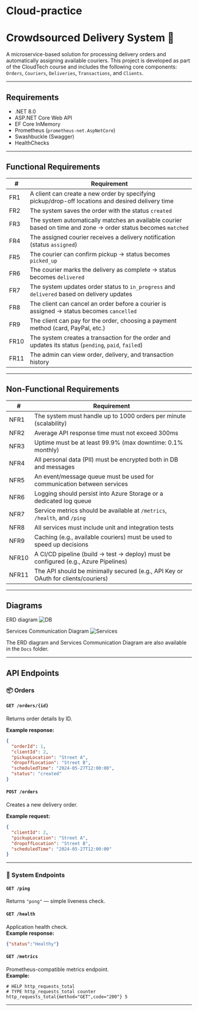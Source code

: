 # Cloud-practice


# Crowdsourced Delivery System 🚚

A microservice-based solution for processing delivery orders and automatically assigning available couriers. This project is developed as part of the CloudTech course and includes the following core components: `Orders`, `Couriers`, `Deliveries`, `Transactions`, and `Clients`.

---

## Requirements

- .NET 8.0  
- ASP.NET Core Web API  
- EF Core InMemory  
- Prometheus (`prometheus-net.AspNetCore`)  
- Swashbuckle (Swagger)  
- HealthChecks  

---

## Functional Requirements

| #   | Requirement |
|-----|-------------|
| FR1 | A client can create a new order by specifying pickup/drop-off locations and desired delivery time |
| FR2 | The system saves the order with the status `created` |
| FR3 | The system automatically matches an available courier based on time and zone → order status becomes `matched` |
| FR4 | The assigned courier receives a delivery notification (status `assigned`) |
| FR5 | The courier can confirm pickup → status becomes `picked_up` |
| FR6 | The courier marks the delivery as complete → status becomes `delivered` |
| FR7 | The system updates order status to `in_progress` and `delivered` based on delivery updates |
| FR8 | The client can cancel an order before a courier is assigned → status becomes `cancelled` |
| FR9 | The client can pay for the order, choosing a payment method (card, PayPal, etc.) |
| FR10| The system creates a transaction for the order and updates its status (`pending`, `paid`, `failed`) |
| FR11| The admin can view order, delivery, and transaction history |

---

## Non-Functional Requirements

| #   | Requirement |
|-----|-------------|
| NFR1  | The system must handle up to 1000 orders per minute (scalability) |
| NFR2  | Average API response time must not exceed 300ms |
| NFR3  | Uptime must be at least 99.9% (max downtime: 0.1% monthly) |
| NFR4  | All personal data (PII) must be encrypted both in DB and messages |
| NFR5  | An event/message queue must be used for communication between services |
| NFR6  | Logging should persist into Azure Storage or a dedicated log queue |
| NFR7  | Service metrics should be available at `/metrics`, `/health`, and `/ping` |
| NFR8  | All services must include unit and integration tests |
| NFR9  | Caching (e.g., available couriers) must be used to speed up decisions |
| NFR10 | A CI/CD pipeline (build → test → deploy) must be configured (e.g., Azure Pipelines) |
| NFR11 | The API should be minimally secured (e.g., API Key or OAuth for clients/couriers) |

---

## Diagrams
ERD diagram
![DB](https://github.com/user-attachments/assets/ad97b621-e385-4557-9fed-23e73f6e1302)

Services Communication Diagram
![Services](https://github.com/user-attachments/assets/d8b75f4d-2e88-4b56-8dd7-f28be2adb6dc)

The ERD diagram and Services Communication Diagram are also available in the `Docs` folder.

---

## API Endpoints

### 📦 Orders

#### `GET /orders/{id}`  
Returns order details by ID.

**Example response:**
```json
{
  "orderId": 1,
  "clientId": 2,
  "pickupLocation": "Street A",
  "dropoffLocation": "Street B",
  "scheduledTime": "2024-05-27T12:00:00",
  "status": "created"
}
```

#### `POST /orders`  
Creates a new delivery order.

**Example request:**
```json
{
  "clientId": 2,
  "pickupLocation": "Street A",
  "dropoffLocation": "Street B",
  "scheduledTime": "2024-05-27T12:00:00"
}
```

---

### 🔧 System Endpoints

#### `GET /ping`  
Returns `"pong"` — simple liveness check.

#### `GET /health`  
Application health check.  
**Example response:**
```json
{"status":"Healthy"}
```

#### `GET /metrics`  
Prometheus-compatible metrics endpoint.  
**Example:**
```
# HELP http_requests_total
# TYPE http_requests_total counter
http_requests_total{method="GET",code="200"} 5
```

---
